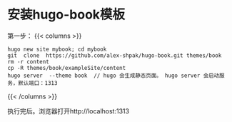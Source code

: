 # 安装hugo-book模板 <!-- {docsify-ignore-all} -->

第一步：
{{< columns >}}
```tpl
hugo new site mybook; cd mybook
git  clone  https://github.com/alex-shpak/hugo-book.git themes/book
rm -r content 
cp -R themes/book/exampleSite/content 
hugo server  --theme book  // hugo 会生成静态页面。 hugo server 会启动服务，默认端口：1313
```
{{< /columns >}}

执行完后。浏览器打开http://localhost:1313
